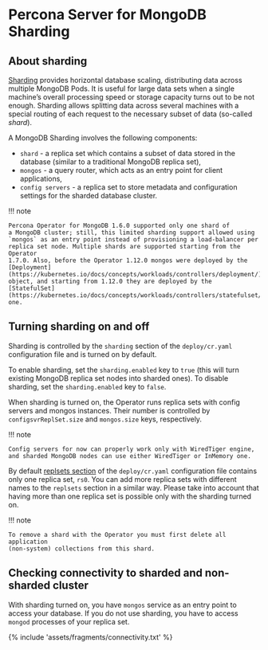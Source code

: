 # Percona Server for MongoDB Sharding

## About sharding

[Sharding](https://docs.mongodb.com/manual/reference/glossary/#term-sharding)
provides horizontal database scaling, distributing data across multiple MongoDB
Pods. It is useful for large data sets when a single machine’s overall
processing speed or storage capacity turns out to be not enough.
Sharding allows splitting data across several machines with a special routing
of each request to the necessary subset of data (so-called *shard*).

A MongoDB Sharding involves the following components:

* `shard` - a replica set which contains a subset of data stored in the
    database (similar to a traditional MongoDB replica set),
* `mongos` - a query router, which acts as an entry point for client applications,
* `config servers` - a replica set to store metadata and configuration
    settings for the sharded database cluster.

!!! note

    Percona Operator for MongoDB 1.6.0 supported only one shard of
    a MongoDB cluster; still, this limited sharding support allowed using
    `mongos` as an entry point instead of provisioning a load-balancer per
    replica set node. Multiple shards are supported starting from the Operator
    1.7.0. Also, before the Operator 1.12.0 mongos were deployed by the [Deployment](https://kubernetes.io/docs/concepts/workloads/controllers/deployment/)
    object, and starting from 1.12.0 they are deployed by the [StatefulSet](https://kubernetes.io/docs/concepts/workloads/controllers/statefulset/) one.

## Turning sharding on and off

Sharding is controlled by the `sharding` section of the `deploy/cr.yaml`
configuration file and is turned on by default.

To enable sharding, set the `sharding.enabled` key to `true` (this will turn
existing MongoDB replica set nodes into sharded ones). To disable sharding, set
the `sharding.enabled` key to `false`.

When sharding is turned on, the Operator runs replica sets with config
servers and mongos instances. Their number is controlled by
`configsvrReplSet.size` and `mongos.size` keys, respectively.

!!! note

    Config servers for now can properly work only with WiredTiger engine,
    and sharded MongoDB nodes can use either WiredTiger or InMemory one.

By default [replsets section](operator.md#operator-replsets-section) of the
`deploy/cr.yaml` configuration file contains only one replica set, `rs0`.
You can add more replica sets with different names to the `replsets` section
in a similar way. Please take into account that having more than one replica set
is possible only with the sharding turned on.

!!! note

    To remove a shard with the Operator you must first delete all application
    (non-system) collections from this shard.

## Checking connectivity to sharded and non-sharded cluster

With sharding turned on, you have `mongos` service as an entry point to access
your database. If you do not use sharding, you have to access `mongod`
processes of your replica set.

{% include 'assets/fragments/connectivity.txt' %}
